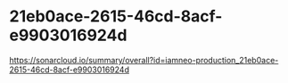 # 21eb0ace-2615-46cd-8acf-e9903016924d
https://sonarcloud.io/summary/overall?id=iamneo-production_21eb0ace-2615-46cd-8acf-e9903016924d
